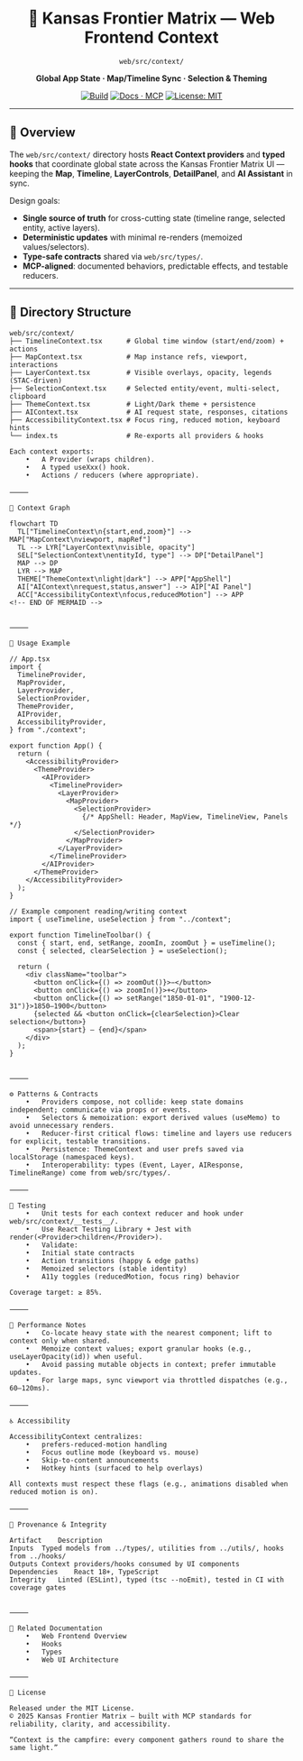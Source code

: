 <div align="center">

# 🧠 Kansas Frontier Matrix — Web Frontend Context  
`web/src/context/`

**Global App State · Map/Timeline Sync · Selection & Theming**

[![Build](https://img.shields.io/github/actions/workflow/status/bartytime4life/Kansas-Frontier-Matrix/ci.yml?label=Build)](../../../../.github/workflows/ci.yml)
[![Docs · MCP](https://img.shields.io/badge/Docs-MCP-green)](../../../../docs/)
[![License: MIT](https://img.shields.io/badge/License-MIT-blue.svg)](../../../../LICENSE)

</div>

---

## 🧭 Overview

The `web/src/context/` directory hosts **React Context providers** and **typed hooks** that coordinate
global state across the Kansas Frontier Matrix UI — keeping the **Map**, **Timeline**, **LayerControls**,
**DetailPanel**, and **AI Assistant** in sync.

Design goals:
- **Single source of truth** for cross-cutting state (timeline range, selected entity, active layers).
- **Deterministic updates** with minimal re-renders (memoized values/selectors).
- **Type-safe contracts** shared via `web/src/types/`.
- **MCP-aligned**: documented behaviors, predictable effects, and testable reducers.

---

## 🧱 Directory Structure

```text
web/src/context/
├── TimelineContext.tsx      # Global time window (start/end/zoom) + actions
├── MapContext.tsx           # Map instance refs, viewport, interactions
├── LayerContext.tsx         # Visible overlays, opacity, legends (STAC-driven)
├── SelectionContext.tsx     # Selected entity/event, multi-select, clipboard
├── ThemeContext.tsx         # Light/Dark theme + persistence
├── AIContext.tsx            # AI request state, responses, citations
├── AccessibilityContext.tsx # Focus ring, reduced motion, keyboard hints
└── index.ts                 # Re-exports all providers & hooks

Each context exports:
	•	A Provider (wraps children).
	•	A typed useXxx() hook.
	•	Actions / reducers (where appropriate).

⸻

🔗 Context Graph

flowchart TD
  TL["TimelineContext\n{start,end,zoom}"] --> MAP["MapContext\nviewport, mapRef"]
  TL --> LYR["LayerContext\nvisible, opacity"]
  SEL["SelectionContext\nentityId, type"] --> DP["DetailPanel"]
  MAP --> DP
  LYR --> MAP
  THEME["ThemeContext\nlight|dark"] --> APP["AppShell"]
  AI["AIContext\nrequest,status,answer"] --> AIP["AI Panel"]
  ACC["AccessibilityContext\nfocus,reducedMotion"] --> APP
<!-- END OF MERMAID -->


⸻

🧩 Usage Example

// App.tsx
import {
  TimelineProvider,
  MapProvider,
  LayerProvider,
  SelectionProvider,
  ThemeProvider,
  AIProvider,
  AccessibilityProvider,
} from "./context";

export function App() {
  return (
    <AccessibilityProvider>
      <ThemeProvider>
        <AIProvider>
          <TimelineProvider>
            <LayerProvider>
              <MapProvider>
                <SelectionProvider>
                  {/* AppShell: Header, MapView, TimelineView, Panels */}
                </SelectionProvider>
              </MapProvider>
            </LayerProvider>
          </TimelineProvider>
        </AIProvider>
      </ThemeProvider>
    </AccessibilityProvider>
  );
}

// Example component reading/writing context
import { useTimeline, useSelection } from "../context";

export function TimelineToolbar() {
  const { start, end, setRange, zoomIn, zoomOut } = useTimeline();
  const { selected, clearSelection } = useSelection();

  return (
    <div className="toolbar">
      <button onClick={() => zoomOut()}>−</button>
      <button onClick={() => zoomIn()}>+</button>
      <button onClick={() => setRange("1850-01-01", "1900-12-31")}>1850–1900</button>
      {selected && <button onClick={clearSelection}>Clear selection</button>}
      <span>{start} — {end}</span>
    </div>
  );
}


⸻

⚙️ Patterns & Contracts
	•	Providers compose, not collide: keep state domains independent; communicate via props or events.
	•	Selectors & memoization: export derived values (useMemo) to avoid unnecessary renders.
	•	Reducer-first critical flows: timeline and layers use reducers for explicit, testable transitions.
	•	Persistence: ThemeContext and user prefs saved via localStorage (namespaced keys).
	•	Interoperability: types (Event, Layer, AIResponse, TimelineRange) come from web/src/types/.

⸻

🧪 Testing
	•	Unit tests for each context reducer and hook under web/src/context/__tests__/.
	•	Use React Testing Library + Jest with render(<Provider>children</Provider>).
	•	Validate:
	•	Initial state contracts
	•	Action transitions (happy & edge paths)
	•	Memoized selectors (stable identity)
	•	A11y toggles (reducedMotion, focus ring) behavior

Coverage target: ≥ 85%.

⸻

🧠 Performance Notes
	•	Co-locate heavy state with the nearest component; lift to context only when shared.
	•	Memoize context values; export granular hooks (e.g., useLayerOpacity(id)) when useful.
	•	Avoid passing mutable objects in context; prefer immutable updates.
	•	For large maps, sync viewport via throttled dispatches (e.g., 60–120ms).

⸻

♿ Accessibility

AccessibilityContext centralizes:
	•	prefers-reduced-motion handling
	•	Focus outline mode (keyboard vs. mouse)
	•	Skip-to-content announcements
	•	Hotkey hints (surfaced to help overlays)

All contexts must respect these flags (e.g., animations disabled when reduced motion is on).

⸻

🧾 Provenance & Integrity

Artifact	Description
Inputs	Typed models from ../types/, utilities from ../utils/, hooks from ../hooks/
Outputs	Context providers/hooks consumed by UI components
Dependencies	React 18+, TypeScript
Integrity	Linted (ESLint), typed (tsc --noEmit), tested in CI with coverage gates


⸻

🔗 Related Documentation
	•	Web Frontend Overview
	•	Hooks
	•	Types
	•	Web UI Architecture

⸻

📜 License

Released under the MIT License.
© 2025 Kansas Frontier Matrix — built with MCP standards for reliability, clarity, and accessibility.

“Context is the campfire: every component gathers round to share the same light.”

